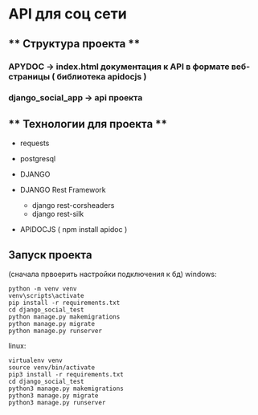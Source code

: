 # API для соц сети

## ** Структура проекта **

### APYDOC -> index.html документация к API в формате веб-страницы ( библиотека apidocjs )
### django_social_app -> api проекта

## ** Технологии для проекта **
- requests
- postgresql
- DJANGO
- DJANGO Rest Framework
    - django rest-corsheaders
    - django rest-silk
    
- APIDOCJS ( npm install apidoc )

## **Запуск проекта**
(сначала првоерить настройки подключения к бд)
windows:
```
python -m venv venv
venv\scripts\activate
pip install -r requirements.txt
cd django_social_test
python manage.py makemigrations
python manage.py migrate
python manage.py runserver
```
linux:
```
virtualenv venv
source venv/bin/activate
pip3 install -r requirements.txt
cd django_social_test
python3 manage.py makemigrations
python3 manage.py migrate
python3 manage.py runserver
```